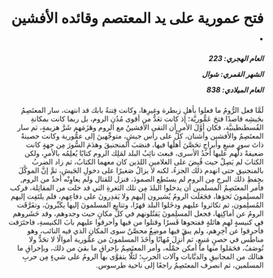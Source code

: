 <h1 dir="rtl">فتح عمورية على يد المعتصم وقائده الأفشين .</h1>

<h5 dir="rtl">العام الهجري:  223

الشهر القمري: شوال

العام الميلادي: 838</h5>

<p dir="rtl">لَمَّا فعل الرُّومُ ما فعلوا بأهلِ زبطرة وغيرِها، وكانت فِتنةُ بابك قد انتهت، سار المعتَصِمُ بجَيشِه قاصدًا فتحَ عَمُّوريَّة؛ إذ كانت تعَدُّ من أقوى مُدُنِ الروم، بل ربما كانت بمكانةِ القُسطنطينيَّة، فكان أوَّلَ الأمرِ أن التقى الأفشينُ مع الروم وهَزَمَهم شَرَّ هزيمةٍ، ثم سار المعتَصِمُ والأفشين وأشنان، كلٌّ على رأس جيشٍ، متوجِّهينَ إلى عمُّورية وكانت حصينةً ذاتَ سورٍ منيعٍ وأبراجٍ تحَصَّنَ أهلُها فيها، فنصَبَ المنجنيقَ وهدَمَ السُّورَ مِن جهةٍ كانت ضعيفةً دلَّهم عليها أحدُ الأسرى، فبعث نائِبُ البلد لمَلِك الروم كتابًا يُعلِمُه بالأمرِ، ولكن الكتابَ لم يَصِلْ حيث قُبِضَ على الغلامينِ اللذين كان معهما الكتابُ، ثم زاد الضربُ بالمنجنيق حتى انهدم ذلك الجزءُ، لكنه لا يزالُ صَغيرًا على دخولِ الجَيشِ، ثمَّ إنَّ الموكَّلَ بحِفظِ ذلك البرجِ مِن الروم لم يستَطِع الصمودَ، فنزل للقتال ولم يعاوِنْه أحدٌ من الروم, فأمر المعتَصِمُ المسلمين أن يدخلوا البلدَ مِن تلك الثغرةِ التي قد خلت من المقاتِلة، فركب المسلِمونَ نَحوَها، فجَعَلَت الرومُ يُشيرون إليهم ولا يَقدِرونَ على دفاعِهم، فلم يلتَفِت إليهم المُسلِمون، ثم تكاثروا عليهم ودخَلوا البلد قهرًا، وتتابع المسلمونَ إليها يكَبِّرونَ، وتفَرَّقَت الرومُ عن أماكِنِها، فجعل المسلِمونَ يَقتُلونهم في كلِّ مكانٍ حيث وجدوهم، وقد حَشَروهم في كنيسةٍ لهم هائلةٍ ففتحوها قَسرًا وقتلوا من فيها وأحرقوا عليهم بابَ الكنيسةِ، فاحتَرَقت فأُحرِقوا عن آخِرِهم، ولم يبقَ فيها موضِعٌ محصَّنٌ سوى المكانِ الذي فيه النائب، وهو مناطس في حصنٍ مَنيعٍ، ثم أُنزِلَ مُهانًا وأَخَذَ المسلمونَ من عمُّورية أموالًا لا تحَدُّ ولا تُوصَفُ، فحَمَلوا منها ما أمكن حمْلُه، وأمر المعتَصِمُ بإحراقِ ما بقيَ من ذلك، وبإحراقِ ما هنالك من المجانيقِ والدبَّابات وآلات الحربِ؛ لئلَّا يتقوَّى بها الرومُ على شيءٍ مِن حربِ المسلمين، ثم انصرف المعتَصِمُ راجعًا إلى ناحية طرسوس.</p></br>
